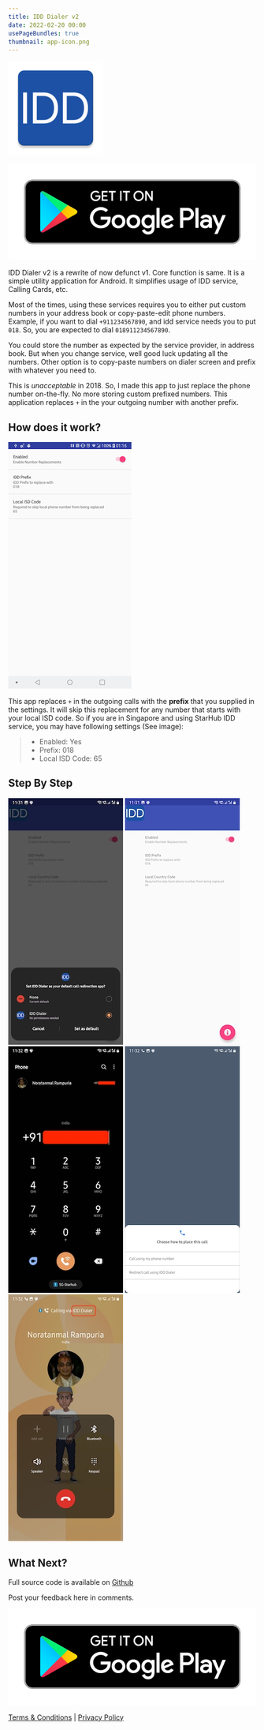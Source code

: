 ```yaml
---
title: IDD Dialer v2
date: 2022-02-20 00:00
usePageBundles: true
thumbnail: app-icon.png
---
```


![IDD Dialer:right](app-icon.png)

[![](google-play-badge.png)][google-play-link]

IDD Dialer v2 is a rewrite of now defunct v1. Core function is same. It is a simple utility application for Android. It simplifies usage of IDD service, Calling Cards, etc.

Most of the times, using these services requires you to either put custom numbers in your address book or copy-paste-edit phone numbers. Example, if you want to dial `+911234567890`, and idd service needs you to put `018`. So, you are expected to dial `018911234567890`.

You could store the number as expected by the service provider, in address book. But when you change service, well good luck updating all the numbers. Other option is to copy-paste numbers on dialer screen and prefix with whatever you need to.

This is _unacceptable_ in 2018. So, I made this app to just replace the phone number on-the-fly. No more storing custom prefixed numbers.
This application replaces `+` in the your outgoing number with another prefix.

## How does it work?

![IDD Settings::right](settings.png)

This app replaces `+` in the outgoing calls with the **prefix** that you supplied in the settings. It will skip this replacement for any number that starts with your local ISD code. So if you are in Singapore and using StarHub IDD service, you may have following settings (See image):

> - Enabled: Yes
> - Prefix: 018
> - Local ISD Code: 65

## Step By Step

![Step 1: Launch Application and Allow Call Redirection](1-android-call-redirect-permission.jpg)
![Step 2: On this setting screen change as per your IDD service settings and enable the app:inline](2-app-main-screen.jpg)
![Step 3: Go to your phone dialer and dial you number by typing the number or selecting from contact book](3-number-dialing.jpg)
![Step 4: Android will ask for confirmation to dial using IDD Dialer](4-pre-call-confirmation.jpg)
![Step 5: Thats it, now you are calling using the IDD Dialer with your prefixed number](5-dialed-via-app.jpg)

## What Next?

Full source code is available on [Github](https://github.com/yogendra/idd)

Post your feedback here in comments.

[![](google-play-badge.png)][google-play-link]

[Terms & Conditions][tnc] | [Privacy Policy][privacy-policy]

[download]: https://drive.google.com/file/d/15IO80cdZgxTb1HsYO51fbB701CWSXE_K/view
[number-replace-image]: number-replace-image.png
[icon]: app-icon.png
[example-starhub]: example-starhub.png
[privacy-policy]: privacy-policy
[tnc]: terms-and-conditions
[google-play-link]: https://play.google.com/store/apps/details?id=me.yogendra.iddv2
